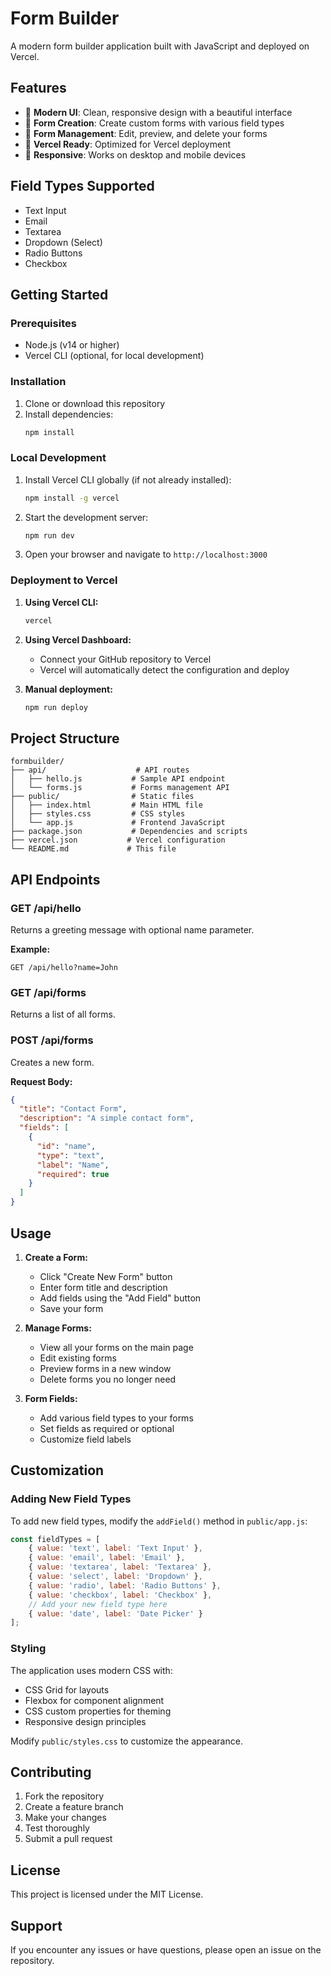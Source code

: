 # Form Builder

A modern form builder application built with JavaScript and deployed on Vercel.

## Features

- 🎨 **Modern UI**: Clean, responsive design with a beautiful interface
- 📝 **Form Creation**: Create custom forms with various field types
- 🔧 **Form Management**: Edit, preview, and delete your forms
- 🚀 **Vercel Ready**: Optimized for Vercel deployment
- 📱 **Responsive**: Works on desktop and mobile devices

## Field Types Supported

- Text Input
- Email
- Textarea
- Dropdown (Select)
- Radio Buttons
- Checkbox

## Getting Started

### Prerequisites

- Node.js (v14 or higher)
- Vercel CLI (optional, for local development)

### Installation

1. Clone or download this repository
2. Install dependencies:
   ```bash
   npm install
   ```

### Local Development

1. Install Vercel CLI globally (if not already installed):
   ```bash
   npm install -g vercel
   ```

2. Start the development server:
   ```bash
   npm run dev
   ```

3. Open your browser and navigate to `http://localhost:3000`

### Deployment to Vercel

1. **Using Vercel CLI:**
   ```bash
   vercel
   ```

2. **Using Vercel Dashboard:**
   - Connect your GitHub repository to Vercel
   - Vercel will automatically detect the configuration and deploy

3. **Manual deployment:**
   ```bash
   npm run deploy
   ```

## Project Structure

```
formbuilder/
├── api/                    # API routes
│   ├── hello.js           # Sample API endpoint
│   └── forms.js           # Forms management API
├── public/                # Static files
│   ├── index.html         # Main HTML file
│   ├── styles.css         # CSS styles
│   └── app.js             # Frontend JavaScript
├── package.json           # Dependencies and scripts
├── vercel.json           # Vercel configuration
└── README.md             # This file
```

## API Endpoints

### GET /api/hello
Returns a greeting message with optional name parameter.

**Example:**
```
GET /api/hello?name=John
```

### GET /api/forms
Returns a list of all forms.

### POST /api/forms
Creates a new form.

**Request Body:**
```json
{
  "title": "Contact Form",
  "description": "A simple contact form",
  "fields": [
    {
      "id": "name",
      "type": "text",
      "label": "Name",
      "required": true
    }
  ]
}
```

## Usage

1. **Create a Form:**
   - Click "Create New Form" button
   - Enter form title and description
   - Add fields using the "Add Field" button
   - Save your form

2. **Manage Forms:**
   - View all your forms on the main page
   - Edit existing forms
   - Preview forms in a new window
   - Delete forms you no longer need

3. **Form Fields:**
   - Add various field types to your forms
   - Set fields as required or optional
   - Customize field labels

## Customization

### Adding New Field Types

To add new field types, modify the `addField()` method in `public/app.js`:

```javascript
const fieldTypes = [
    { value: 'text', label: 'Text Input' },
    { value: 'email', label: 'Email' },
    { value: 'textarea', label: 'Textarea' },
    { value: 'select', label: 'Dropdown' },
    { value: 'radio', label: 'Radio Buttons' },
    { value: 'checkbox', label: 'Checkbox' },
    // Add your new field type here
    { value: 'date', label: 'Date Picker' }
];
```

### Styling

The application uses modern CSS with:
- CSS Grid for layouts
- Flexbox for component alignment
- CSS custom properties for theming
- Responsive design principles

Modify `public/styles.css` to customize the appearance.

## Contributing

1. Fork the repository
2. Create a feature branch
3. Make your changes
4. Test thoroughly
5. Submit a pull request

## License

This project is licensed under the MIT License.

## Support

If you encounter any issues or have questions, please open an issue on the repository.
